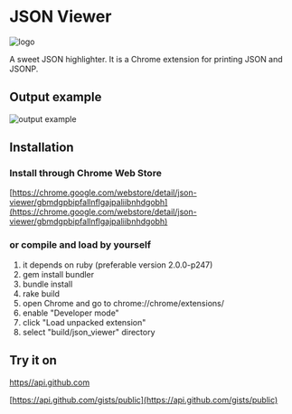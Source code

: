 # JSON Viewer

![logo](https://raw.github.com/tulios/json-viewer/master/logo.png)

A sweet JSON highlighter. It is a Chrome extension for printing JSON and JSONP.

## Output example

![output example](https://raw.github.com/tulios/json-viewer/master/output_example.png)

## Installation

### Install through Chrome Web Store

[https://chrome.google.com/webstore/detail/json-viewer/gbmdgpbipfallnflgajpaliibnhdgobh](https://chrome.google.com/webstore/detail/json-viewer/gbmdgpbipfallnflgajpaliibnhdgobh)

### or compile and load by yourself

  1. it depends on ruby (preferable version 2.0.0-p247)
  2. gem install bundler
  3. bundle install
  4. rake build
  5. open Chrome and go to chrome://chrome/extensions/
  6. enable "Developer mode"
  7. click "Load unpacked extension"
  8. select "build/json_viewer" directory

## Try it on

[https//api.github.com](https://api.github.com)

[https://api.github.com/gists/public](https://api.github.com/gists/public)
